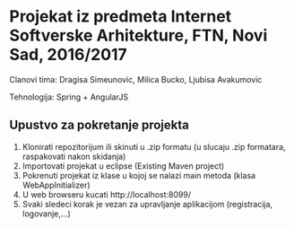 # Projekat iz predmeta Internet Softverske Arhitekture, FTN, Novi Sad, 2016/2017

Clanovi tima: Dragisa Simeunovic, Milica Bucko, Ljubisa Avakumovic <br/>

Tehnologija: Spring + AngularJS <br/>

## Upustvo za pokretanje projekta

1. Klonirati repozitorijum ili skinuti u .zip formatu (u slucaju .zip formatara, raspakovati nakon skidanja) <br/>
2. Importovati projekat u eclipse (Existing Maven project) <br/>
3. Pokrenuti projekat iz klase u kojoj se nalazi main metoda (klasa WebAppInitializer) <br/>
4. U web browseru kucati http://localhost:8099/ <br/>
5. Svaki sledeci korak je vezan za upravljanje aplikacijom (registracija, logovanje,...) <br/>




